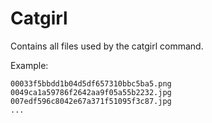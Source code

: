 # Catgirl

Contains all files used by the catgirl command.

Example:

```
00033f5bbdd1b04d5df657310bbc5ba5.png
0049ca1a59786f2642aa9f05a55b2232.jpg
007edf596c8042e67a371f51095f3c87.jpg
...
```